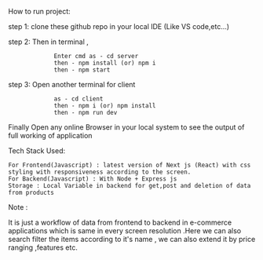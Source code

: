 How to run project:

 step 1: clone these github repo in your local IDE (Like VS code,etc...)
 
 step 2: Then in terminal ,
 
                 Enter cmd as - cd server
                 then - npm install (or) npm i
                 then - npm start
                 
 step 3: Open another terminal for client 
                 
                 as - cd client
                 then - npm i (or) npm install
                 then - npm run dev
                 
 Finally Open any online Browser in your local system to see the output of full working of application


 Tech Stack Used:
 
    For Frontend(Javascript) : latest version of Next js (React) with css styling with responsiveness according to the screen.
    For Backend(Javascript) : With Node + Express js
    Storage : Local Variable in backend for get,post and deletion of data from products


Note :

 It is just a workflow of data from frontend to backend in e-commerce applications which is same in every screen resolution .Here we can also search filter the items according to it's name , we can also extend it by price ranging ,features etc. 
